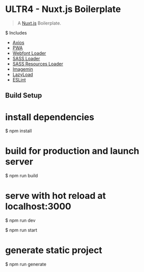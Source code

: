 # ULTR4 - Nuxt.js Boilerplate

> A [Nuxt.js](https://nuxtjs.org/) Boilerplate. 

$ Includes 

 - [Axios](https://axios.nuxtjs.org/)
 - [PWA](https://pwa.nuxtjs.org/)
 - [Webfont Loader](https://www.npmjs.com/package/nuxt-webfontloader)
 - [SASS Loader](https://nuxtjs.org/faq/pre-processors/)
 - [SASS Resources Loader](https://www.npmjs.com/package/nuxt-sass-resources-loader)
 - [Imagemin](https://www.npmjs.com/package/nuxt-imagemin)
 - [LazyLoad](https://github.com/hilongjw/vue-lazyload)
 - [ESLint](https://github.com/hilongjw/vue-lazyload)

## Build Setup

# install dependencies
$ npm install

# build for production and launch server
$ npm run build

# serve with hot reload at localhost:3000
$ npm run dev

$ npm run start

# generate static project
$ npm run generate
